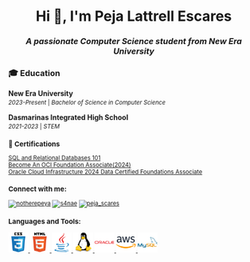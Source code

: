 <h1 align="center">Hi 👋, I'm Peja Lattrell Escares</h1>
<h3 align="center"><em>A passionate Computer Science student from New Era University</em></h3>

<h3 align="left">🎓 Education</h3>
<p align="left">
    <strong>New Era University</strong><br>
    <small><em>2023-Present</em> | <em>Bachelor of Science in Computer Science</em></small>
</p></em></small>
</p>
<p align="left">
    <strong>Dasmarinas Integrated High School</strong><br>
    <small><em>2021-2023</em> | <em>STEM</em>
</p>

<h3 align="left">💼 Certifications</h3>
<p align="left">
<a href="https://courses.cognitiveclass.ai/certificates/fcbdda18e00e46debf5885f1a7d8b281" target="_blank">SQL and Relational Databases 101</a><br>
<a href="https://catalog-education.oracle.com/ords/certview/sharebadge?id=FDBFD2AA10C9E341800D4CE884E8540BBE1E3B79595DECD3D137036338723592" target="_blank">Become An OCI Foundation Associate(2024)</a><br>
<a href="https://mylearn.oracle.com/ou/learning-path/become-an-oracle-cloud-infrastructure-data-foundations-associate-2024/140339">Oracle Cloud Infrastructure 2024 Data Certified Foundations Associate</a><br>
</p>

<h3 align="left">Connect with me:</h3>
<p align="left">
  <a href="https://twitter.com/notherepeya" target="blank"><img align="center" src="https://raw.githubusercontent.com/rahuldkjain/github-profile-readme-generator/master/src/images/icons/Social/twitter.svg" alt="notherepeya" height="30" width="40" /></a>
<a href="https://fb.com/s4nae" target="blank"><img align="center" src="https://raw.githubusercontent.com/rahuldkjain/github-profile-readme-generator/master/src/images/icons/Social/facebook.svg" alt="s4nae" height="30" width="40" /></a>
<a href="https://instagram.com/peja_scares" target="blank"><img align="center" src="https://raw.githubusercontent.com/rahuldkjain/github-profile-readme-generator/master/src/images/icons/Social/instagram.svg" alt="peja_scares" height="30" width="40" /></a>
</p>

<h3 align="left">Languages and Tools:</h3>
<p align="left">
  <a href="https://www.w3schools.com/css/" target="_blank" rel="noreferrer"> <img src="https://raw.githubusercontent.com/devicons/devicon/master/icons/css3/css3-original-wordmark.svg" alt="css3" width="40" height="40"/> </a>
  <a href="https://www.w3.org/html/" target="_blank" rel="noreferrer"> <img src="https://raw.githubusercontent.com/devicons/devicon/master/icons/html5/html5-original-wordmark.svg" alt="html5" width="40" height="40"/> </a>
  <a href="https://www.java.com" target="_blank" rel="noreferrer"> <img src="https://raw.githubusercontent.com/devicons/devicon/master/icons/java/java-original.svg" alt="java" width="40" height="40"/> </a>
  <a href="https://www.linux.org/" target="_blank" rel="noreferrer"> <img src="https://raw.githubusercontent.com/devicons/devicon/master/icons/linux/linux-original.svg" alt="linux" width="40" height="40"/> </a>
  <a href="https://www.oracle.com/" target="_blank" rel="noreferrer"> <img src="https://raw.githubusercontent.com/devicons/devicon/master/icons/oracle/oracle-original.svg" alt="oracle" width="40" height="40"/> </a>
  <a href="https://aws.amazon.com" target="_blank" rel="noreferrer"> <img src="https://raw.githubusercontent.com/devicons/devicon/master/icons/amazonwebservices/amazonwebservices-original-wordmark.svg" alt="aws" width="40" height="40"/> </a> 
  <a href="https://www.mysql.com/" target="_blank" rel="noreferrer"> <img src="https://raw.githubusercontent.com/devicons/devicon/master/icons/mysql/mysql-original-wordmark.svg" alt="mysql" width="40" height="40"/> </a>
</p>



